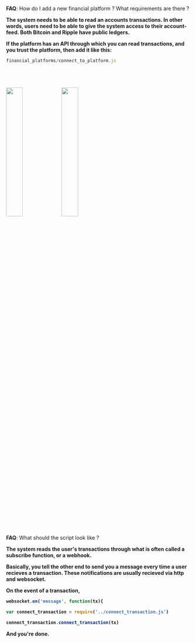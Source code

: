 <b>FAQ</b>: How do I add a new financial platform ? What requirements are there ?

<b>The system needs to be able to read an accounts transactions. In other words, users need to be able to give the system access to their account-feed. Both Bitcoin and Ripple have public ledgers. 

If the platform has an API through which you can read transactions, and you trust the platform, then add it like this:</b>

```js
financial_platforms/connect_to_platform.js
```

<br><br><br>
<img width="30%" src="https://wiki.ripple.com/images/3/32/Logo_M.png"><img width="30%" src="http://hobbieworks.com/wp-content/uploads/2014/07/bitcoin-logo.png">


<br><br>
<b>FAQ</b>: What should the script look like ?
<br>

<b>The system reads the user's transactions through what is often called a subscribe function, or a webhook.</b>

<b>Basically, you tell the other end to send you a message every time a user recieves a transaction. These notifications are usually recieved via http and websocket.

On the event of a transaction,

```js
websocket.on('message', function(tx){

var connect_transaction = require('../connect_transaction.js')

connect_transaction.connect_transaction(tx)

```

And you're done. 


